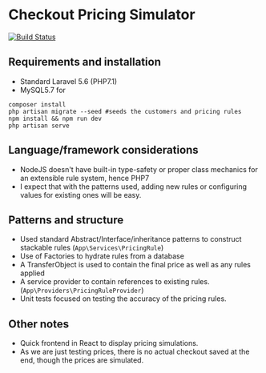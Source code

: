 # Checkout Pricing Simulator

[![Build Status](https://travis-ci.org/chalcedonyt/seek-intv.svg?branch=master)](https://travis-ci.org/chalcedonyt/seek-intv)

## Requirements and installation

* Standard Laravel 5.6 (PHP7.1)
* MySQL5.7 for
```
composer install
php artisan migrate --seed #seeds the customers and pricing rules
npm install && npm run dev
php artisan serve
```

## Language/framework considerations

* NodeJS doesn't have built-in type-safety or proper class mechanics for an extensible rule system, hence PHP7
* I expect that with the patterns used, adding new rules or configuring values for existing ones will be easy.

## Patterns and structure

* Used standard Abstract/Interface/inheritance patterns to construct stackable rules (`App\Services\PricingRule`)
* Use of Factories to hydrate rules from a database
* A TransferObject is used to contain the final price as well as any rules applied
* A service provider to contain references to existing rules. (`App\Providers\PricingRuleProvider`)
* Unit tests focused on testing the accuracy of the pricing rules.

## Other notes

* Quick frontend in React to display pricing simulations.
* As we are just testing prices, there is no actual checkout saved at the end, though the prices are simulated.


